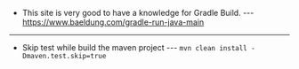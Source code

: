 - This site is very good to have a knowledge for Gradle Build.
--- https://www.baeldung.com/gradle-run-java-main

---
- Skip test while build the maven project
--- `mvn clean install -Dmaven.test.skip=true`
